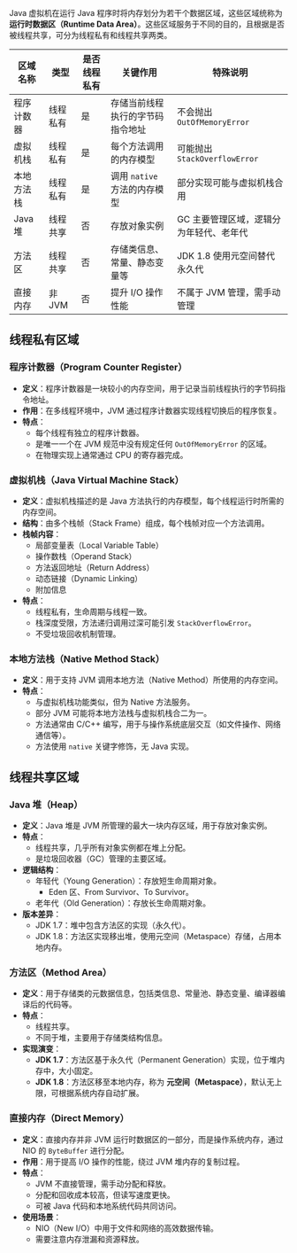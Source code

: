 Java 虚拟机在运行 Java 程序时将内存划分为若干个数据区域，这些区域统称为 **运行时数据区（Runtime Data Area）**。这些区域服务于不同的目的，且根据是否被线程共享，可分为线程私有和线程共享两类。

| 区域名称   | 类型    | 是否线程私有 | 关键作用                | 特殊说明                      |
| ------ | ----- | ------ | ------------------- | ------------------------- |
| 程序计数器  | 线程私有  | 是      | 存储当前线程执行的字节码指令地址    | 不会抛出 `OutOfMemoryError`   |
| 虚拟机栈   | 线程私有  | 是      | 每个方法调用的内存模型         | 可能抛出 `StackOverflowError` |
| 本地方法栈  | 线程私有  | 是      | 调用 `native` 方法的内存模型 | 部分实现可能与虚拟机栈合用             |
| Java 堆 | 线程共享  | 否      | 存放对象实例              | GC 主要管理区域，逻辑分为年轻代、老年代     |
| 方法区    | 线程共享  | 否      | 存储类信息、常量、静态变量等      | JDK 1.8 使用元空间替代永久代        |
| 直接内存   | 非 JVM | 否      | 提升 I/O 操作性能         | 不属于 JVM 管理，需手动管理          |

## 线程私有区域

### 程序计数器（Program Counter Register）

- **定义**：程序计数器是一块较小的内存空间，用于记录当前线程执行的字节码指令地址。
- **作用**：在多线程环境中，JVM 通过程序计数器实现线程切换后的程序恢复。
- **特点**：
	- 每个线程有独立的程序计数器。
	- 是唯一一个在 JVM 规范中没有规定任何 `OutOfMemoryError` 的区域。
	- 在物理实现上通常通过 CPU 的寄存器完成。

### 虚拟机栈（Java Virtual Machine Stack）

- **定义**：虚拟机栈描述的是 Java 方法执行的内存模型，每个线程运行时所需的内存空间。
- **结构**：由多个栈帧（Stack Frame）组成，每个栈帧对应一个方法调用。
- **栈帧内容**：
	- 局部变量表（Local Variable Table）
	- 操作数栈（Operand Stack）
	- 方法返回地址（Return Address）
	- 动态链接（Dynamic Linking）
	- 附加信息
- **特点**：
	- 线程私有，生命周期与线程一致。
	- 栈深度受限，方法递归调用过深可能引发 `StackOverflowError`。
	- 不受垃圾回收机制管理。

### 本地方法栈（Native Method Stack）

- **定义**：用于支持 JVM 调用本地方法（Native Method）所使用的内存空间。
- **特点**：
	- 与虚拟机栈功能类似，但为 Native 方法服务。
	- 部分 JVM 可能将本地方法栈与虚拟机栈合二为一。
	- 方法通常由 C/C++ 编写，用于与操作系统底层交互（如文件操作、网络通信等）。
	- 方法使用 `native` 关键字修饰，无 Java 实现。

## 线程共享区域

### Java 堆（Heap）

- **定义**：Java 堆是 JVM 所管理的最大一块内存区域，用于存放对象实例。
- **特点**：
	- 线程共享，几乎所有对象实例都在堆上分配。
	- 是垃圾回收器（GC）管理的主要区域。
- **逻辑结构**：
	- 年轻代（Young Generation）：存放短生命周期对象。
		- Eden 区、From Survivor、To Survivor。
	- 老年代（Old Generation）：存放长生命周期对象。
- **版本差异**：
	- JDK 1.7：堆中包含方法区的实现（永久代）。
	- JDK 1.8：方法区实现移出堆，使用元空间（Metaspace）存储，占用本地内存。

### 方法区（Method Area）

- **定义**：用于存储类的元数据信息，包括类信息、常量池、静态变量、编译器编译后的代码等。
- **特点**：
	- 线程共享。
	- 不同于堆，主要用于存储类结构信息。
- **实现演变**：
	- **JDK 1.7**：方法区基于永久代（Permanent Generation）实现，位于堆内存中，大小固定。
	- **JDK 1.8**：方法区移至本地内存，称为 **元空间（Metaspace）**，默认无上限，可根据系统内存自动扩展。

### 直接内存（Direct Memory）

- **定义**：直接内存并非 JVM 运行时数据区的一部分，而是操作系统内存，通过 NIO 的 `ByteBuffer` 进行分配。
- **作用**：用于提高 I/O 操作的性能，绕过 JVM 堆内存的复制过程。
- **特点**：
	- JVM 不直接管理，需手动分配和释放。
	- 分配和回收成本较高，但读写速度更快。
	- 可被 Java 代码和本地系统代码共同访问。
- **使用场景**：
	- NIO（New I/O）中用于文件和网络的高效数据传输。
	- 需要注意内存泄漏和资源释放。
